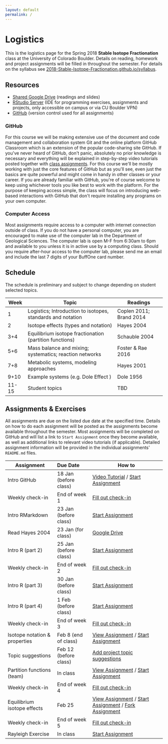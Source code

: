 ```yaml
---
layout: default
permalink: /
---
```


# Logistics

This is the logistics page for the Spring 2018 **Stable Isotope Fractionation** class at the University of Colorado Boulder. Details on reading, homework and project assignments will be filled in throughout the semester. For details on the syllabus see [2018-Stable-Isotope-Fractionation.github.io/syllabus](https://2018-Stable-Isotope-Fractionation.github.io/syllabus).

## Resources

 - [Shared Google Drive](https://goo.gl/yYxMR1) (readings and slides)
 - [RStudio Server](moab.colorado.edu:8787) (IDE for programming exercises, assignments and projects, only accessible on campus or via CU Boulder VPN)
 - [GitHub](https://github.com/) (version control used for all assignments)

### GitHub

For this course we will be making extensive use of the document and code management and collaboration system Git and the online platform GitHub Classroom which is an extension of the popular code-sharing site GitHub. If you've never heard of GitHub, don't panic, absolutely no prior knowledge is necessary and everything will be explained in step-by-step video tutorials posted together with [class assignments](https://2018-Stable-Isotope-Fractionation.github.io/schedule/#assignments). For this course we'll be mostly working with just the core features of GitHub but as you'll see, even just the basics are quite powerful and might come in handy in other classes or your career. If you are already familiar with GitHub, you're of course welcome to keep using whichever tools you like best to work with the platform. For the purpose of keeping access simple, the class will focus on introducing web-based interactions with GitHub that don't require installing any programs on your own computer.

### Computer Access

Most assignments require access to a computer with internet connection outside of class. If you do not have a personal computer, you are encouraged to make use of the computer lab in the Department of Geological Sciences. The computer lab is open M-F from 6:30am to 6pm and available to you unless it is in active use by a computing class. Should you require after-hour access to the computer lab, please send me an email and include the last 7 digits of your BuffOne card number.

## Schedule

The schedule is preliminary and subject to change depending on student selected topics.

Week  | Topic                                                       | Readings
------|-------------------------------------------------------------|------------------------
1     | Logistics; Introduction to isotopes, standards and notation | Coplen 2011; Brand 2014
2     | Isotope effects (types and notation)                        | Hayes 2004
3+4   | Equilibrium isotope fractionation (partition functions)     | Schauble 2004
5+6   | Mass balance and mixing; systematics; reaction networks     | Foster & Rae 2016
7+8   | Metabolic systems, modeling approaches                      | Hayes 2001
9+10  | Example systems (e.g. Dole Effect )                         | Dole 1956
11-15 | Student topics                                              | TBD

## Assignments & Exercises

All assignments are due on the listed due date at the specified time. Details on how to do each assignment will be posted as the assignments become available throughout the semester. Most assignments will be completed on GitHub and will list a link to `Start Assignment` once they become available, as well as additional links to relevant video tutorials (if applicable). Detailed assignment information will be provided in the individual assignments' `README.md` files.


| Assignment                    | Due Date              | How to                                                                                                                                                                                                          |
|-------------------------------|:----------------------|-----------------------------------------------------------------------------------------------------------------------------------------------------------------------------------------------------------------|
| Intro GitHub                  | 18 Jan (before class) | [Video Tutorial](https://youtu.be/bRkpm1LTpkY) / [Start Assignment](https://classroom.github.com/a/wAvQp94F)                                                                                                    |
| Weekly check-in               | End of week 1         | [Fill out check-in](https://goo.gl/forms/HRXTCgUi8AwLEMRr1)                                                                                                                                                     |
| Intro RMarkdown               | 23 Jan (before class) | [Start Assignment](https://classroom.github.com/a/2u8l1Z_E)                                                                                                                                                     |
| Read Hayes 2004               | 23 Jan (for class)    | [Google Drive](https://goo.gl/yYxMR1)                                                                                                                                                                           |
| Intro R (part 2)              | 25 Jan (before class) | [Start Assignment](https://classroom.github.com/a/fO619WiO)                                                                                                                                                     |
| Weekly check-in               | End of week 2         | [Fill out check-in](https://goo.gl/forms/dlvbqVdMwBC9Pfyv1)                                                                                                                                                     |
| Intro R (part 3)              | 30 Jan (before class) | [Start Assignment](https://classroom.github.com/a/Xpt8I_bV)                                                                                                                                                     |
| Intro R (part 4)              | 1 Feb (before class)  | [Start Assignment](https://classroom.github.com/a/ilcAWDFw)                                                                                                                                                     |
| Weekly check-in               | End of week 3         | [Fill out check-in](https://goo.gl/forms/ZnNruk9K5vUvLa802)                                                                                                                                                     |
| Isotope notation & properties | Feb 8 (end of class)  | [View Assignment](https://goo.gl/oA8xk4) / [Start Assignment](https://classroom.github.com/a/vXT7DF9e)                                                                                                          |
| Topic suggestions             | Feb 12 (before class) | [Add project topic suggestions](https://goo.gl/qhfGYh)                                                                                                                                                          |
| Partition functions (team)    | In class              | [View Assignment](https://goo.gl/eiXDb3) / [Start Assignment](https://classroom.github.com/g/VnYn3Zv1)                                                                                                          |
| Weekly check-in               | End of week 4         | [Fill out check-in](https://goo.gl/forms/DpMJ29yBCRpExOLj2)                                                                                                                                                     |
| Equilibrium isotope effects   | Feb 25                | [View Assignment](https://goo.gl/fpXf7p) / [Start Assignment](https://classroom.github.com/a/KbNzai1M) / [Fork Assignment](https://github.com/2018-Stable-Isotope-Fractionation/assignment-equilibrium-systems) |
| Weekly check-in               | End of week 5         | [Fill out check-in](https://goo.gl/forms/F2xC1QXJfUW4Jt9m2)                                                                                                                                                     |
| Rayleigh Exercise             | In class              | [Start Assignment](https://classroom.github.com/a/rr0l0l-V)                                                                                                                                                     |

